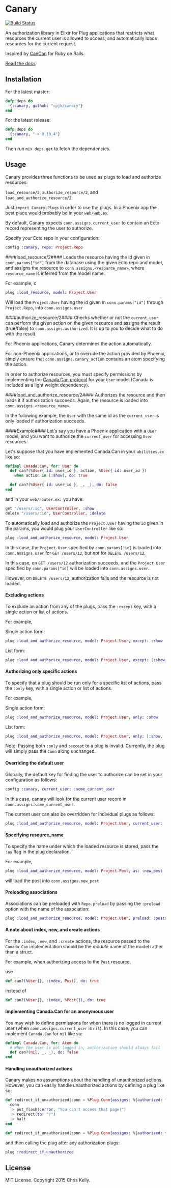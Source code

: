 Canary
======
[![Build Status](https://travis-ci.org/cpjk/canary.svg?branch=master 
"Build Status")](https://travis-ci.org/cpjk/canary)

An authorization library in Elixir for Plug applications that restricts what resources
the current user is allowed to access, and automatically loads resources for the current request.

Inspired by [CanCan](https://github.com/CanCanCommunity/cancancan) for Ruby on Rails.

[Read the docs](http://hexdocs.pm/canary)

## Installation ##
For the latest master:

```elixir
defp deps do
  {:canary, github: "cpjk/canary"}
end
```

For the latest release:

```elixir
defp deps do
  {:canary, "~> 0.10.4"}
end
```

Then run ```mix deps.get``` to fetch the dependencies.

## Usage ##

Canary provides three functions to be used as plugs to load and authorize resources:

```load_resource/2```, ```authorize_resource/2```, and ```load_and_authorize_resource/2```.

Just ```import Canary.Plugs``` in order to use the plugs. In a Phoenix app the best place would probably be in your ```web/web.ex```.

By default, Canary expects  ```conn.assigns.current_user``` to contain an Ecto record representing the user to authorize.

Specify your Ecto repo in your configuration:

```elixir
config :canary, repo: Project.Repo
```

####load_resource/2####
Loads the resource having the id given in ```conn.params["id"]``` from the database using the given Ecto repo and model, and assigns the resource to ```conn.assigns.<resource_name>```, where `resource_name` is inferred from the model name.

For example,
c
```elixir
plug :load_resource, model: Project.User
```
Will load the ```Project.User``` having the id given in ```conn.params["id"]``` through ```Project.Repo```, into
`conn.assigns.user`

####authorize_resource/2####
Checks whether or not the ```current_user``` can perform the given action on the given resource and assigns the result (true/false) to ```conn.assigns.authorized```. It is up to you to decide what to do with the result.

For Phoenix applications, Canary determines the action automatically.

For non-Phoenix applications, or to override the action provided by Phoenix, simply ensure that ```conn.assigns.canary_action``` contains an atom specifying the action.

In order to authorize resources, you must specify permissions by implementing the [Canada.Can protocol](https://github.com/jarednorman/canada) for your ```User``` model (Canada is included as a light weight dependency).

####load_and_authorize_resource/2####
Authorizes the resource and then loads it if authorization succeeds. Again, the resource is loaded into ```conn.assigns.<resource_name>```.

In the following example, the ```User``` with the same id as the ```current_user``` is only loaded if authorization succeeds.

####Example####
Let's say you have a Phoenix application with a ```User``` model, and you want to authorize the ```current_user``` for accessing ```User``` resources.

Let's suppose that you have implemented Canada.Can in your ```abilities.ex``` like so:

```elixir
defimpl Canada.Can, for: User do
  def can?(%User{ id: user_id }, action, %User{ id: user_id })
    when action in [:show], do: true

  def can?(%User{ id: user_id }, _, _), do: false
end
```
and in your ```web/router.ex:``` you have:

```elixir
get "/users/:id", UserController, :show
delete "/users/:id", UserController, :delete
```

To automatically load and authorize the  ```Project.User``` having the ```id``` given in the params, you would plug your ```UserController``` like so:

```elixir
plug :load_and_authorize_resource, model: Project.User
```

In this case, the ```Project.User``` specified by ```conn.params["id]``` is loaded into ```conn.assigns.user``` for ```GET /users/12```, but _not_ for ```DELETE /users/12```.

In this case, on ```GET /users/12``` authorization succeeds, and the ```Project.User``` specified by ```conn.params["id]``` will be loaded into ```conn.assigns.user```.

However, on ```DELETE /users/12```, authorization fails and the resource is not loaded.

#### Excluding actions ####

To exclude an action from any of the plugs, pass the ```:except``` key, with a single action or list of actions.

For example,

Single action form:
```elixir
plug :load_and_authorize_resource, model: Project.User, except: :show
```
List form:
```elixir
plug :load_and_authorize_resource, model: Project.User, except: [:show, :create]
```

#### Authorizing only specific actions ####

To specify that a plug should be run only for a specific list of actions, pass the ```:only``` key, with a single action or list of actions.

For example,

Single action form:
```elixir
plug :load_and_authorize_resource, model: Project.User, only: :show
```
List form:
```elixir
plug :load_and_authorize_resource, model: Project.User, only: [:show, :create]
```

Note: Passing both ```:only``` and ```:except``` to a plug is invalid. Currently, the plug will simply pass the ```Conn``` along unchanged.

#### Overriding the default user

Globally, the default key for finding the user to authorize can be set in your configuration as follows:
```elixir
config :canary, current_user: :some_current_user
```
In this case, canary will look for the current user record in ```conn.assigns.some_current_user```.

The current user can also be overridden for individual plugs as follows:
```elixir
plug :load_and_authorize_resource, model: Project.User, current_user: :current_admin
```

#### Specifying resource_name

To specify the name under which the loaded resource is stored, pass the `:as` flag in the plug declaration.

For example,
```elixir
plug :load_and_authorize_resource, model: Project.Post, as: :new_post
```
will load the post into `conn.assigns.new_post`

#### Preloading associations

Associations can be preloaded with ```Repo.preload``` by passing the ```:preload``` option with the name of the association:

```elixir
plug :load_and_authorize_resource, model: Project.User, preload: :posts
```
#### A note about index, new, and create actions
For the `:index`, `:new`, and `:create` actions, the resource passed to the `Canada.Can` implementation
should be the *module* name of the model rather than a struct.

For example, when authorizing access to the `Post` resource,

  use

  ```elixir
  def can?(%User{}, :index, Post), do: true
  ```

  instead of

  ```elixir
  def can?(%User{}, :index, %Post{}), do: true
  ```
  
#### Implementing Canada.Can for an anonymous user
You may wish to define permissions for when there is no logged in current user (when `conn.assigns.current_user` is `nil`).
In this case, you can implement `Canada.Can` for `nil` like so:
```elixir
defimpl Canada.Can, for: Atom do
  # When the user is not logged in, authorization should always fail
  def can?(nil, _, _), do: false
end
```

#### Handling unauthorized actions
Canary makes no assumptions about the handling of unauthorized actions.
However, you can easily handle unauthorized actions by defining a plug like so:
```elixir
def redirect_if_unauthorized(conn = %Plug.Conn{assigns: %{authorized: false}}, opts) do
  conn
  |> put_flash(:error, "You can't access that page!")
  |> redirect(to: "/")
  |> halt
end

def redirect_if_unauthorized(conn = %Plug.Conn{assigns: %{authorized: true}}, opts), do: conn
```
and then calling the plug after any authorization plugs:

```elixir
plug :redirect_if_unauthorized
```

## License
MIT License. Copyright 2015 Chris Kelly.
